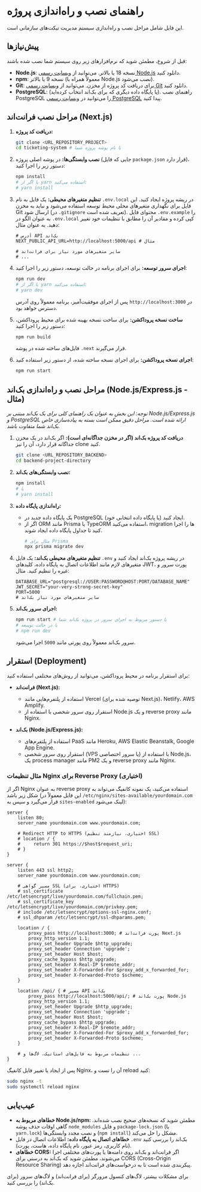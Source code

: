 # راهنمای نصب و راه‌اندازی پروژه

این فایل شامل مراحل نصب و راه‌اندازی سیستم مدیریت تیکت‌های سازمانی است.

## پیش‌نیازها

قبل از شروع، مطمئن شوید که نرم‌افزارهای زیر روی سیستم شما نصب شده باشند:

- **Node.js**: نسخه 18 یا بالاتر. می‌توانید از [وبسایت رسمی Node.js](https://nodejs.org/) دانلود کنید.
- **npm**: نسخه 9 یا بالاتر (معمولاً همراه با Node.js نصب می‌شود).
- **Git**: برای دریافت کد پروژه از مخزن. می‌توانید از [وبسایت رسمی Git](https://git-scm.com/) دانلود کنید.
- **PostgreSQL**: (یا پایگاه داده دیگری که برای بک‌اند انتخاب کرده‌اید). راهنمای نصب PostgreSQL را می‌توانید در [وبسایت رسمی PostgreSQL](https://www.postgresql.org/download/) پیدا کنید.

## مراحل نصب فرانت‌اند (Next.js)

1.  **دریافت کد پروژه:**
    ```bash
    git clone <URL_REPOSITORY_PROJECT>
    cd ticketing-system # یا نام پوشه پروژه شما
    ```

2.  **نصب وابستگی‌ها:**
    در پوشه اصلی پروژه (جایی که فایل `package.json` قرار دارد)، دستور زیر را اجرا کنید:
    ```bash
    npm install
    # یا اگر از yarn استفاده می‌کنید:
    # yarn install
    ```

3.  **تنظیم متغیرهای محیطی:**
    یک فایل به نام `.env.local` در ریشه پروژه ایجاد کنید. این فایل برای نگهداری متغیرهای محلی محیط توسعه استفاده می‌شود و نباید به مخزن Git ارسال شود (در `.gitignore` تعریف شده است).
    محتوای فایل `.env.example` را به عنوان الگو در `.env.local` کپی کرده و مقادیر آن را مطابق با تنظیمات خود تغییر دهید. به عنوان مثال:

    ```env
    # آدرس API بک‌اند
    NEXT_PUBLIC_API_URL=http://localhost:5000/api # مثال

    # سایر متغیرهای مورد نیاز برای فرانت‌اند
    # ...
    ```

4.  **اجرای سرور توسعه:**
    برای اجرای برنامه در حالت توسعه، دستور زیر را اجرا کنید:
    ```bash
    npm run dev
    # یا اگر از yarn استفاده می‌کنید:
    # yarn dev
    ```
    پس از اجرای موفقیت‌آمیز، برنامه معمولاً روی آدرس `http://localhost:3000` در دسترس خواهد بود.

5.  **ساخت نسخه پروداکشن:**
    برای ساخت نسخه بهینه شده برای محیط پروداکشن، دستور زیر را اجرا کنید:
    ```bash
    npm run build
    ```
    فایل‌های ساخته شده در پوشه `.next` قرار می‌گیرند.

6.  **اجرای نسخه پروداکشن:**
    برای اجرای نسخه ساخته شده، از دستور زیر استفاده کنید:
    ```bash
    npm run start
    ```

## مراحل نصب و راه‌اندازی بک‌اند (Node.js/Express.js - مثال)

*توجه: این بخش به عنوان یک راهنمای کلی برای یک بک‌اند مبتنی بر Node.js/Express.js و PostgreSQL ارائه شده است. مراحل دقیق ممکن است بسته به پیاده‌سازی خاص بک‌اند شما متفاوت باشد.*

1.  **دریافت کد پروژه بک‌اند (اگر در مخزن جداگانه‌ای است):**
    اگر بک‌اند در یک مخزن جداگانه قرار دارد، آن را نیز clone کنید.
    ```bash
    git clone <URL_REPOSITORY_BACKEND>
    cd backend-project-directory
    ```

2.  **نصب وابستگی‌های بک‌اند:**
    ```bash
    npm install
    # یا
    # yarn install
    ```

3.  **راه‌اندازی پایگاه داده:**
    -   یک پایگاه داده جدید در PostgreSQL (یا پایگاه داده انتخابی خود) ایجاد کنید.
    -   اگر از ORM مانند Prisma یا TypeORM استفاده می‌کنید، migration ها را اجرا کنید تا جداول پایگاه داده ایجاد شوند.
        ```bash
        # مثال برای Prisma
        npx prisma migrate dev
        ```

4.  **تنظیم متغیرهای محیطی بک‌اند:**
    یک فایل `.env` در ریشه پروژه بک‌اند ایجاد کنید و متغیرهای لازم مانند اطلاعات اتصال به پایگاه داده، کلیدهای JWT، پورت سرور و غیره را تنظیم کنید. مثال:
    ```env
    DATABASE_URL="postgresql://USER:PASSWORD@HOST:PORT/DATABASE_NAME"
    JWT_SECRET="your-very-strong-secret-key"
    PORT=5000
    # سایر متغیرهای مورد نیاز بک‌اند
    ```

5.  **اجرای سرور بک‌اند:**
    ```bash
    npm run start # یا دستور مربوط به اجرای سرور در پروژه بک‌اند شما
    # یا در حالت توسعه
    # npm run dev
    ```
    سرور بک‌اند معمولاً روی پورتی مانند `5000` اجرا می‌شود.

## استقرار (Deployment)

برای استقرار برنامه در محیط پروداکشن، می‌توانید از روش‌های مختلفی استفاده کنید:

-   **فرانت‌اند (Next.js):**
    -   استفاده از پلتفرم‌هایی مانند Vercel (توصیه شده برای Next.js)، Netlify، AWS Amplify.
    -   استقرار روی سرور شخصی با استفاده از Node.js و یک reverse proxy مانند Nginx.

-   **بک‌اند (Node.js/Express.js):**
    -   استفاده از پلتفرم‌های PaaS مانند Heroku, AWS Elastic Beanstalk, Google App Engine.
    -   استقرار روی سرور شخصی (VPS یا سرور اختصاصی) با استفاده از Node.js، یک process manager مانند PM2 و یک reverse proxy مانند Nginx.

### مثال تنظیمات Nginx برای Reverse Proxy (اختیاری)

اگر از Nginx به عنوان reverse proxy استفاده می‌کنید، یک نمونه کانفیگ می‌تواند به شکل زیر باشد (این فایل معمولاً در `/etc/nginx/sites-available/yourdomain.com` قرار می‌گیرد و سپس به `sites-enabled` لینک می‌شود):

```nginx
server {
    listen 80;
    server_name yourdomain.com www.yourdomain.com;

    # Redirect HTTP to HTTPS (اختیاری، نیازمند تنظیم SSL)
    # location / {
    #     return 301 https://$host$request_uri;
    # }
}

server {
    listen 443 ssl http2;
    server_name yourdomain.com www.yourdomain.com;

    # مسیر گواهی SSL (اختیاری، برای HTTPS)
    # ssl_certificate /etc/letsencrypt/live/yourdomain.com/fullchain.pem;
    # ssl_certificate_key /etc/letsencrypt/live/yourdomain.com/privkey.pem;
    # include /etc/letsencrypt/options-ssl-nginx.conf;
    # ssl_dhparam /etc/letsencrypt/ssl-dhparams.pem;

    location / {
        proxy_pass http://localhost:3000; # پورت فرانت‌اند Next.js
        proxy_http_version 1.1;
        proxy_set_header Upgrade $http_upgrade;
        proxy_set_header Connection 'upgrade';
        proxy_set_header Host $host;
        proxy_cache_bypass $http_upgrade;
        proxy_set_header X-Real-IP $remote_addr;
        proxy_set_header X-Forwarded-For $proxy_add_x_forwarded_for;
        proxy_set_header X-Forwarded-Proto $scheme;
    }

    location /api/ { # مسیر API بک‌اند
        proxy_pass http://localhost:5000/api/; # پورت بک‌اند Node.js
        proxy_http_version 1.1;
        proxy_set_header Upgrade $http_upgrade;
        proxy_set_header Connection 'upgrade';
        proxy_set_header Host $host;
        proxy_cache_bypass $http_upgrade;
        proxy_set_header X-Real-IP $remote_addr;
        proxy_set_header X-Forwarded-For $proxy_add_x_forwarded_for;
        proxy_set_header X-Forwarded-Proto $scheme;
    }

    # تنظیمات مربوط به فایل‌های استاتیک، لاگ‌ها و ...
}
```

پس از ایجاد یا تغییر فایل کانفیگ Nginx، آن را تست و reload کنید:
```bash
sudo nginx -t
sudo systemctl reload nginx
```

## عیب‌یابی

-   **خطاهای مربوط به Node.js/npm:** مطمئن شوید که نسخه‌های صحیح نصب شده‌اند. گاهی اوقات حذف پوشه `node_modules` و فایل `package-lock.json` (یا `yarn.lock`) و نصب مجدد وابستگی‌ها (`npm install`) مشکل را حل می‌کند.
-   **خطاهای اتصال به پایگاه داده:** اطلاعات اتصال در فایل `.env` بک‌اند را بررسی کنید (نام کاربری، رمز عبور، نام پایگاه داده، هاست، پورت).
-   **خطاهای CORS:** اگر فرانت‌اند و بک‌اند روی دامنه‌ها یا پورت‌های مختلفی اجرا می‌شوند، مطمئن شوید که بک‌اند به درستی برای CORS (Cross-Origin Resource Sharing) پیکربندی شده است تا به درخواست‌های فرانت‌اند اجازه دهد.

برای مشکلات بیشتر، لاگ‌های کنسول مرورگر (برای فرانت‌اند) و لاگ‌های سرور (برای بک‌اند) را بررسی کنید.
